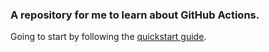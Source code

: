 ### A repository for me to learn about GitHub Actions.

Going to start by following the [quickstart guide](https://docs.github.com/en/actions/writing-workflows/quickstart).

